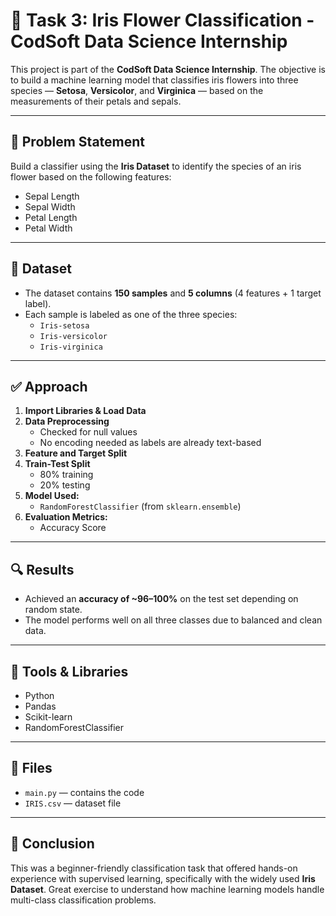 # 🌸 Task 3: Iris Flower Classification - CodSoft Data Science Internship

This project is part of the **CodSoft Data Science Internship**. The objective is to build a machine learning model that classifies iris flowers into three species — **Setosa**, **Versicolor**, and **Virginica** — based on the measurements of their petals and sepals.

---

## 📌 Problem Statement

Build a classifier using the **Iris Dataset** to identify the species of an iris flower based on the following features:

- Sepal Length
- Sepal Width
- Petal Length
- Petal Width

---

## 📂 Dataset

- The dataset contains **150 samples** and **5 columns** (4 features + 1 target label).
- Each sample is labeled as one of the three species:
  - `Iris-setosa`
  - `Iris-versicolor`
  - `Iris-virginica`

---

## ✅ Approach

1. **Import Libraries & Load Data**
2. **Data Preprocessing**  
   - Checked for null values  
   - No encoding needed as labels are already text-based
3. **Feature and Target Split**
4. **Train-Test Split**  
   - 80% training  
   - 20% testing
5. **Model Used:**  
   - `RandomForestClassifier` (from `sklearn.ensemble`)
6. **Evaluation Metrics:**  
   - Accuracy Score

---

## 🔍 Results

- Achieved an **accuracy of ~96–100%** on the test set depending on random state.
- The model performs well on all three classes due to balanced and clean data.

---

## 🧠 Tools & Libraries

- Python  
- Pandas  
- Scikit-learn  
- RandomForestClassifier  

---


## 📁 Files

- `main.py` — contains the code
- `IRIS.csv` — dataset file

---

## 🚀 Conclusion

This was a beginner-friendly classification task that offered hands-on experience with supervised learning, specifically with the widely used **Iris Dataset**. Great exercise to understand how machine learning models handle multi-class classification problems.

